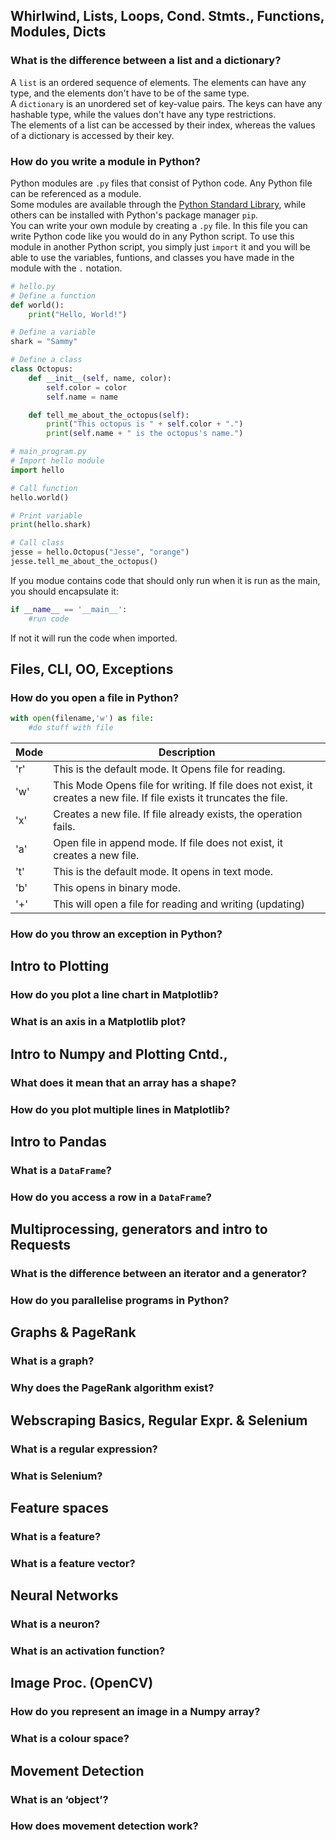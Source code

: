 ## Whirlwind, Lists, Loops, Cond. Stmts., Functions, Modules, Dicts
### What is the difference between a list and a dictionary?
A `list` is an ordered sequence of elements. The elements can have any type, and the elements don't have to be of the same type.  
A `dictionary` is an unordered set of key-value pairs. The keys can have any hashable type, while the values don't have any type restrictions.  
The elements of a list can be accessed by their index, whereas the values of a dictionary is accessed by their key.
### How do you write a module in Python?
Python modules are `.py` files that consist of Python code. Any Python file can be referenced as a module.  
Some modules are available through the [Python Standard Library](https://docs.python.org/3/library/), while others can be installed with Python's package manager `pip`.  
You can write your own module by creating a `.py` file. In this file you can write Python code like you would do in any Python script. To use this module in another Python script, you simply just `import` it and you will be able to use the variables, funtions, and classes you have made in the module with the `.` notation.

```python
# hello.py
# Define a function
def world():
    print("Hello, World!")

# Define a variable
shark = "Sammy"

# Define a class
class Octopus:
    def __init__(self, name, color):
        self.color = color
        self.name = name

    def tell_me_about_the_octopus(self):
        print("This octopus is " + self.color + ".")
        print(self.name + " is the octopus's name.")
```

```python
# main_program.py
# Import hello module
import hello

# Call function
hello.world()

# Print variable
print(hello.shark)

# Call class
jesse = hello.Octopus("Jesse", "orange")
jesse.tell_me_about_the_octopus()
```
If you modue contains code that should only run when it is run as the main, you should encapsulate it:
```python
if __name__ == '__main__':
    #run code
```
If not it will run the code when imported.
## Files, CLI, OO, Exceptions
### How do you open a file in Python?
```python
with open(filename,'w') as file:
    #do stuff with file
```
|Mode|Description|
|---|---|
|'r'|This is the default mode. It Opens file for reading.|
|'w'|This Mode Opens file for writing. If file does not exist, it creates a new file. If file exists it truncates the file.|
|'x'|Creates a new file. If file already exists, the operation fails.|
|'a'|Open file in append mode. If file does not exist, it creates a new file.|
|'t'|This is the default mode. It opens in text mode.|
|'b'|This opens in binary mode.|
|'+'|This will open a file for reading and writing (updating)|

### How do you throw an exception in Python?
## Intro to Plotting
### How do you plot a line chart in Matplotlib?
### What is an axis in a Matplotlib plot?
## Intro to Numpy and Plotting Cntd.,
### What does it mean that an array has a shape?
### How do you plot multiple lines in Matplotlib?
## Intro to Pandas
### What is a `DataFrame`?
### How do you access a row in a `DataFrame`?
## Multiprocessing, generators and intro to Requests
### What is the difference between an iterator and a generator?
### How do you parallelise programs in Python?
## Graphs & PageRank
### What is a graph?
### Why does the PageRank algorithm exist?
## Webscraping Basics, Regular Expr. & Selenium
### What is a regular expression?
### What is Selenium?
## Feature spaces
### What is a feature?
### What is a feature vector?
## Neural Networks
### What is a neuron?
### What is an activation function?
## Image Proc. (OpenCV)
### How do you represent an image in a Numpy array?
### What is a colour space?
## Movement Detection
### What is an ‘object’?
### How does movement detection work?